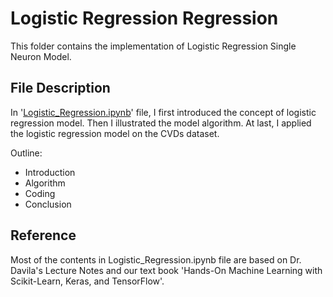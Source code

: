 # Logistic Regression Regression

This folder contains the implementation of Logistic Regression Single Neuron Model.

## File Description
In '[Logistic_Regression.ipynb](https://github.com/YulinLi98/RICE_INDE577_Repo/blob/main/Supervised_Learning/Logistic_Regression/Logistic_Regression.ipynb)' file, I first introduced the concept of logistic regression model. Then I illustrated the model algorithm. At last, I applied the logistic regression model on the CVDs dataset.

Outline:
- Introduction
- Algorithm
- Coding
- Conclusion

## Reference
Most of the contents in Logistic_Regression.ipynb file are based on Dr. Davila's Lecture Notes and our text book 'Hands-On Machine Learning with Scikit-Learn, Keras, and TensorFlow'.